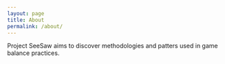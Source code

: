 ```yaml
---
layout: page
title: About
permalink: /about/
---
```


Project SeeSaw aims to discover methodologies and patters used in game balance practices.
